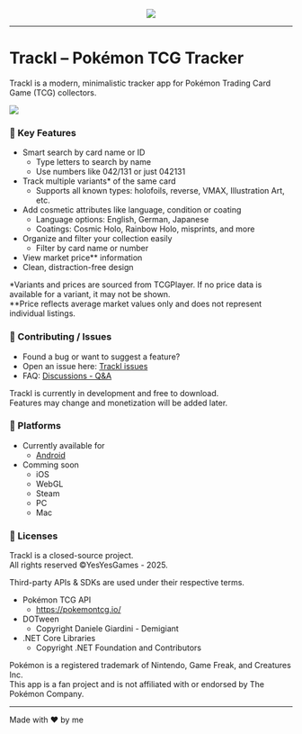 <p align="center">
  <img src="http://misc.yesyesgames.de/trackl/feature-graphic-android.webp" width="*"/>
<!-- <img src="http://misc.yesyesgames.de/trackl/screenshots-android.webp" width="*"/> -->

___

# Trackl – Pokémon TCG Tracker

Trackl is a modern, minimalistic tracker app for Pokémon Trading Card Game (TCG) collectors.

  <img src="http://misc.yesyesgames.de/trackl/landscapes-android.webp" width="*"/>

### 🧩 Key Features
- Smart search by card name or ID
  - Type letters to search by name
  - Use numbers like 042/131 or just 042131
- Track multiple variants* of the same card
  - Supports all known types: holofoils, reverse, VMAX, Illustration Art, etc.
- Add cosmetic attributes like language, condition or coating
  - Language options: English, German, Japanese
  - Coatings: Cosmic Holo, Rainbow Holo, misprints, and more
- Organize and filter your collection easily
  - Filter by card name or number
- View market price** information
- Clean, distraction-free design

*Variants and prices are sourced from TCGPlayer. If no price data is available for a variant, it may not be shown.  
**Price reflects average market values only and does not represent individual listings.

### 🤝 Contributing / Issues
- Found a bug or want to suggest a feature?
- Open an issue here: [Trackl issues](https://github.com/yesyesgames/trackl/issues)
- FAQ: [Discussions - Q&A](https://github.com/yesyesgames/trackl-pokemon-tcg-tracker/discussions/categories/q-a)

Trackl is currently in development and free to download.  
Features may change and monetization will be added later.

### 📱 Platforms  
- Currently available for
  - [Android](https://play.google.com/store/apps/details?id=de.yesyesgames.trackl.pokemon)
- Comming soon
  - iOS
  - WebGL
  - Steam
  - PC
  - Mac
 
### 📄 Licenses
Trackl is a closed-source project.  
All rights reserved ©YesYesGames - 2025.

Third-party APIs & SDKs are used under their respective terms.
- Pokémon TCG API
  - https://pokemontcg.io/
- DOTween
  - Copyright Daniele Giardini - Demigiant
- .NET Core Libraries
  - Copyright .NET Foundation and Contributors

Pokémon is a registered trademark of Nintendo, Game Freak, and Creatures Inc.  
This app is a fan project and is not affiliated with or endorsed by The Pokémon Company.


---

Made with ❤️ by me
</p>
